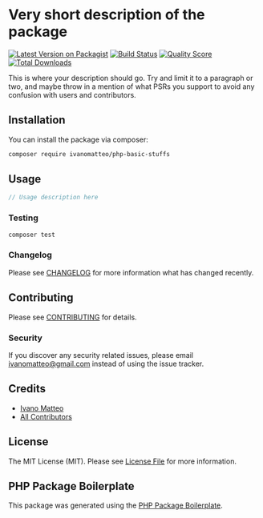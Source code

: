 # Very short description of the package

[![Latest Version on Packagist](https://img.shields.io/packagist/v/ivanomatteo/php-basic-stuffs.svg?style=flat-square)](https://packagist.org/packages/ivanomatteo/php-basic-stuffs)
[![Build Status](https://img.shields.io/travis/ivanomatteo/php-basic-stuffs/master.svg?style=flat-square)](https://travis-ci.org/ivanomatteo/php-basic-stuffs)
[![Quality Score](https://img.shields.io/scrutinizer/g/ivanomatteo/php-basic-stuffs.svg?style=flat-square)](https://scrutinizer-ci.com/g/ivanomatteo/php-basic-stuffs)
[![Total Downloads](https://img.shields.io/packagist/dt/ivanomatteo/php-basic-stuffs.svg?style=flat-square)](https://packagist.org/packages/ivanomatteo/php-basic-stuffs)

This is where your description should go. Try and limit it to a paragraph or two, and maybe throw in a mention of what PSRs you support to avoid any confusion with users and contributors.

## Installation

You can install the package via composer:

```bash
composer require ivanomatteo/php-basic-stuffs
```

## Usage

``` php
// Usage description here
```

### Testing

``` bash
composer test
```

### Changelog

Please see [CHANGELOG](CHANGELOG.md) for more information what has changed recently.

## Contributing

Please see [CONTRIBUTING](CONTRIBUTING.md) for details.

### Security

If you discover any security related issues, please email ivanomatteo@gmail.com instead of using the issue tracker.

## Credits

- [Ivano Matteo](https://github.com/ivanomatteo)
- [All Contributors](../../contributors)

## License

The MIT License (MIT). Please see [License File](LICENSE.md) for more information.

## PHP Package Boilerplate

This package was generated using the [PHP Package Boilerplate](https://laravelpackageboilerplate.com).